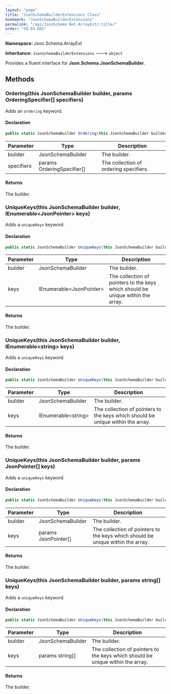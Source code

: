 ```yaml
---
layout: "page"
title: "JsonSchemaBuilderExtensions Class"
bookmark: "JsonSchemaBuilderExtensions"
permalink: "/api/JsonSchema.Net.ArrayExt/:title/"
order: "10.03.001"
---
```

**Namespace:** Json.Schema.ArrayExt

**Inheritance:**
`JsonSchemaBuilderExtensions`
 🡒 
`object`

Provides a fluent interface for **Json.Schema.JsonSchemaBuilder**.

## Methods

### Ordering(this JsonSchemaBuilder builder, params OrderingSpecifier[] specifiers)

Adds an `ordering` keyword.

#### Declaration

```c#
public static JsonSchemaBuilder Ordering(this JsonSchemaBuilder builder, params OrderingSpecifier[] specifiers)
```

| Parameter | Type | Description |
|---|---|---|
| builder | JsonSchemaBuilder | The builder. |
| specifiers | params OrderingSpecifier[] | The collection of ordering specifiers. |


#### Returns

The builder.

### UniqueKeys(this JsonSchemaBuilder builder, IEnumerable\<JsonPointer\> keys)

Adds a `uniqueKeys` keyword.

#### Declaration

```c#
public static JsonSchemaBuilder UniqueKeys(this JsonSchemaBuilder builder, IEnumerable<JsonPointer> keys)
```

| Parameter | Type | Description |
|---|---|---|
| builder | JsonSchemaBuilder | The builder. |
| keys | IEnumerable\<JsonPointer\> | The collection of pointers to the keys which should be unique within the array. |


#### Returns

The builder.

### UniqueKeys(this JsonSchemaBuilder builder, IEnumerable\<string\> keys)

Adds a `uniqueKeys` keyword.

#### Declaration

```c#
public static JsonSchemaBuilder UniqueKeys(this JsonSchemaBuilder builder, IEnumerable<string> keys)
```

| Parameter | Type | Description |
|---|---|---|
| builder | JsonSchemaBuilder | The builder. |
| keys | IEnumerable\<string\> | The collection of pointers to the keys which should be unique within the array. |


#### Returns

The builder.

### UniqueKeys(this JsonSchemaBuilder builder, params JsonPointer[] keys)

Adds a `uniqueKeys` keyword.

#### Declaration

```c#
public static JsonSchemaBuilder UniqueKeys(this JsonSchemaBuilder builder, params JsonPointer[] keys)
```

| Parameter | Type | Description |
|---|---|---|
| builder | JsonSchemaBuilder | The builder. |
| keys | params JsonPointer[] | The collection of pointers to the keys which should be unique within the array. |


#### Returns

The builder.

### UniqueKeys(this JsonSchemaBuilder builder, params string[] keys)

Adds a `uniqueKeys` keyword.

#### Declaration

```c#
public static JsonSchemaBuilder UniqueKeys(this JsonSchemaBuilder builder, params string[] keys)
```

| Parameter | Type | Description |
|---|---|---|
| builder | JsonSchemaBuilder | The builder. |
| keys | params string[] | The collection of pointers to the keys which should be unique within the array. |


#### Returns

The builder.

